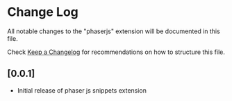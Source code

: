 # Change Log

All notable changes to the "phaserjs" extension will be documented in this file.

Check [Keep a Changelog](http://keepachangelog.com/) for recommendations on how to structure this file.

## [0.0.1]

- Initial release of phaser js snippets extension